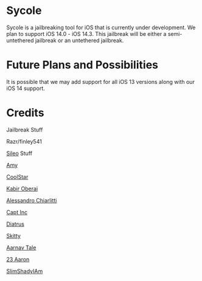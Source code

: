 # Sycole

Sycole is a jailbreaking tool for iOS that is currently under development. We plan to support iOS 14.0 - iOS 14.3. This jailbreak will be either a semi-untethered jailbreak or an untethered jailbreak.

# Future Plans and Possibilities

It is possible that we may add support for all iOS 13 versions along with our iOS 14 support.

# Credits

Jailbreak Stuff

Razr/finley541

[Sileo](https://getsileo.app) Stuff

[Amy](https://www.twitter.com/elihwyma)

[CoolStar](https://www.twitter.com/CStar_OW)

[Kabir Oberai](https://www.twitter.com/kabiroberai)

[Alessandro Chiarlitti](https://www.twitter.com/aesign_)

[Capt Inc](https://www.twitter.com/MrBeast)

[Diatrus](https://www.twitter.com/Diatrus)

[Skitty](https://www.twitter.com/Skittyblock)

[Aarnav Tale](https://www.twitter.com/aarnavtale)

[23 Aaron](https://www.twitter.com/23Aaron_)

[SlimShadyIAm](https://www.twitter.com/slimshadydev)
